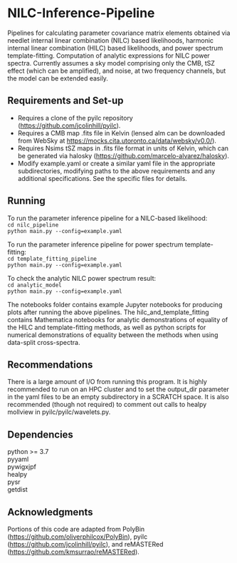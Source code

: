 # NILC-Inference-Pipeline
Pipelines for calculating parameter covariance matrix elements obtained via needlet internal linear combination (NILC) based likelihoods, harmonic internal linear combination (HILC) based likelihoods, and power spectrum template-fitting. Computation of analytic expressions for NILC power spectra. Currently assumes a sky model comprising only the CMB, tSZ effect (which can be amplified), and noise, at two frequency channels, but the model can be extended easily.

## Requirements and Set-up
 - Requires a clone of the pyilc repository (https://github.com/jcolinhill/pyilc). 
 - Requires a CMB map .fits file in Kelvin (lensed alm can be downloaded from WebSky at https://mocks.cita.utoronto.ca/data/websky/v0.0/). 
 - Requires Nsims tSZ maps in .fits file format in units of Kelvin, which can be generated via halosky (https://github.com/marcelo-alvarez/halosky).
 - Modify example.yaml or create a similar yaml file in the appropriate subdirectories, modifying paths to the above requirements and any additional specifications. See the specific files for details.

## Running
To run the parameter inference pipeline for a NILC-based likelihood:  
```cd nilc_pipeline```   
```python main.py --config=example.yaml```       

To run the parameter inference pipeline for power spectrum template-fitting:  
```cd template_fitting_pipeline```       
```python main.py --config=example.yaml```    

To check the analytic NILC power spectrum result:  
```cd analytic_model```   
```python main.py --config=example.yaml```  

The notebooks folder contains example Jupyter notebooks for producing plots after running the above pipelines. The hilc_and_template_fitting contains Mathematica notebooks for analytic demonstrations of equality of the HILC and template-fitting methods, as well as python scripts for numerical demonstrations of equality between the methods when using data-split cross-spectra.

## Recommendations
There is a large amount of I/O from running this program. It is highly recommended to run on an HPC cluster and to set the output_dir parameter in the yaml files to be an empty subdirectory in a SCRATCH space. It is also recommended (though not required) to comment out calls to healpy mollview in pyilc/pyilc/wavelets.py.

## Dependencies
python >= 3.7   
pyyaml  
pywigxjpf  
healpy  
pysr  
getdist  

## Acknowledgments
Portions of this code are adapted from PolyBin (https://github.com/oliverphilcox/PolyBin), pyilc (https://github.com/jcolinhill/pyilc), and reMASTERed (https://github.com/kmsurrao/reMASTERed).

